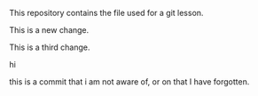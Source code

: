This repository contains the file used for a git lesson.

This is a new change.

This is a third change.

hi

this is a commit that i am not aware of, or on that I have forgotten.

